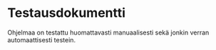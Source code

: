 # Testausdokumentti

Ohjelmaa on testattu huomattavasti manuaalisesti sekä jonkin verran automaattisesti testein.
